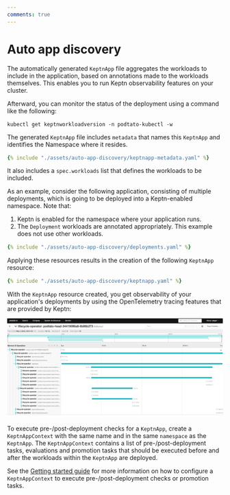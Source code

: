 ```yaml
---
comments: true
---
```


# Auto app discovery

The automatically generated `KeptnApp` file
aggregates the workloads to include in the application,
based on annotations made to the workloads themselves.
This enables you to run Keptn observability features on your cluster.

Afterward, you can monitor the status of the deployment using
a command like the following:

```shell
kubectl get keptnworkloadversion -n podtato-kubectl -w
```

The generated `KeptnApp` file includes `metadata`
that names this `KeptnApp` and identifies the Namespace where it resides.

```yaml
{% include "./assets/auto-app-discovery/keptnapp-metadata.yaml" %}
```

It also includes a `spec.workloads` list
that defines the workloads to be included.

As an example, consider the following application,
consisting of multiple deployments,
which is going to be deployed into a Keptn-enabled namespace.
Note that:

1. Keptn is enabled for the namespace where your application runs.
1. The `Deployment` workloads are annotated appropriately.
   This example does not use other workloads.

```yaml
{% include "./assets/auto-app-discovery/deployments.yaml" %}
```

Applying these resources results in the creation
of the following `KeptnApp` resource:

```yaml
{% include "./assets/auto-app-discovery/keptnapp.yaml" %}
```

With the `KeptnApp` resource created,
you get observability of your application's deployments
by using the OpenTelemetry tracing features
that are provided by Keptn:

![Application deployment trace](./assets/trace.png)

To execute pre-/post-deployment checks for a `KeptnApp`,
create a `KeptnAppContext` with the same name and in the same `namespace` as the `KeptnApp`.
The `KeptnAppContext` contains a list of
pre-/post-deployment tasks, evaluations and promotion tasks
that should be executed before and after the
workloads within the `KeptnApp` are deployed.

See the [Getting started guide](../getting-started/lifecycle-management.md#more-control-over-the-application)
for more information on how to configure a `KeptnAppContext`
to execute pre-/post-deployment checks or promotion tasks.

